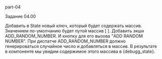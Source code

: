 part-04

Задание 04.00

Добавить в State новый ключ, который будет содержать массив. Значением по-умолчанию будет путой массив [ ].
Добавить экшн ADD_RANDOM_NUMBER. И кнопку для его вызова "ADD RANDOM NUMBER".
При диспатче ADD_RANDOM_NUMBER должно генерироваться случайное число и добавляться в массив.
В результате в компоненте мы увидим содержимое этого массива в {debugg_state}.
